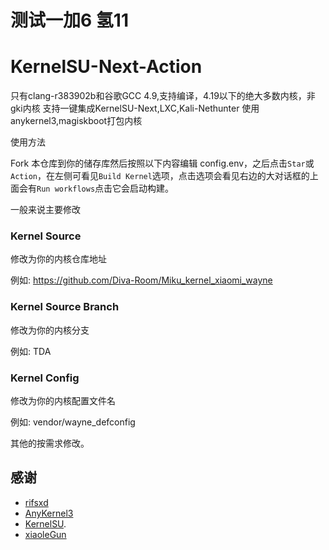 # 测试一加6 氢11
# KernelSU-Next-Action

只有clang-r383902b和谷歌GCC 4.9,支持编译，4.19以下的绝大多数内核，非gki内核
支持一键集成KernelSU-Next,LXC,Kali-Nethunter
使用anykernel3,magiskboot打包内核

使用方法

Fork 本仓库到你的储存库然后按照以下内容编辑 config.env，之后点击`Star`或`Action`，在左侧可看见`Build Kernel`选项，点击选项会看见右边的大对话框的上面会有`Run workflows`点击它会启动构建。

一般来说主要修改

### Kernel Source

修改为你的内核仓库地址

例如: https://github.com/Diva-Room/Miku_kernel_xiaomi_wayne

### Kernel Source Branch

修改为你的内核分支

例如: TDA

### Kernel Config

修改为你的内核配置文件名

例如: vendor/wayne_defconfig


其他的按需求修改。


## 感谢
- [rifsxd](https://github.com/rifsxd/KernelSU-Next)
- [AnyKernel3](https://github.com/osm0sis/AnyKernel3)
- [KernelSU](https://github.com/tiann/KernelSU).
- [xiaoleGun](https://github.com/xiaoleGun/KernelSU_Action)

